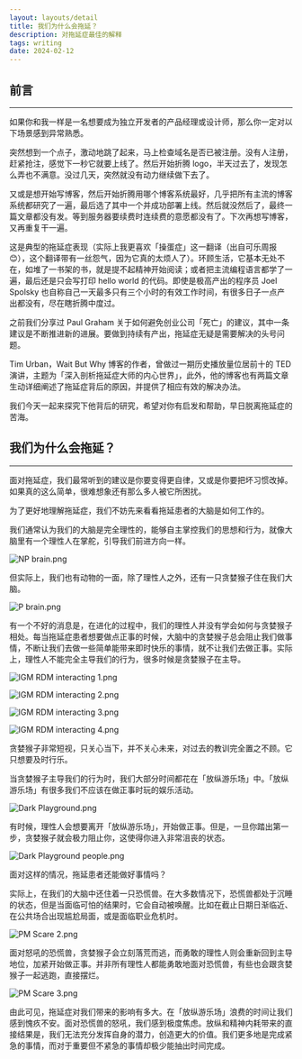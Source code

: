```yaml
---
layout: layouts/detail
title: 我们为什么会拖延？
description: 对拖延症最佳的解释
tags: writing
date: 2024-02-12
---
```

## 前言

---

如果你和我一样是一名想要成为独立开发者的产品经理或设计师，那么你一定对以下场景感到异常熟悉。

突然想到一个点子，激动地跳了起来，马上检查域名是否已被注册。没有人注册，赶紧抢注，感觉下一秒它就要上线了。然后开始折腾 logo，半天过去了，发现怎么弄也不满意。没过几天，突然就没有动力继续做下去了。

又或是想开始写博客，然后开始折腾用哪个博客系统最好，几乎把所有主流的博客系统都研究了一遍，最后选了其中一个并成功部署上线。然后就没然后了，最终一篇文章都没有发。等到服务器要续费时连续费的意愿都没有了。下次再想写博客，又再重复干一遍。

这是典型的拖延症表现（实际上我更喜欢「操蛋症」这一翻译（出自可乐周报 😊），这个翻译带有一丝怨气，因为它真的太烦人了）。环顾生活，它基本无处不在，如堆了一书架的书，就是提不起精神开始阅读；或者把主流编程语言都学了一遍，最后还是只会写打印 hello world 的代码。即使是极高产出的程序员 Joel Spolsky 也自称自己一天最多只有三个小时的有效工作时间，有很多日子一点产出都没有，尽在瞎折腾中度过。

之前我们分享过 Paul Graham 关于如何避免创业公司「死亡」的建议，其中一条建议是不断推进新的进展。要做到持续有产出，拖延症无疑是需要解决的头号问题。

Tim Urban，Wait But Why 博客的作者，曾做过一期历史播放量位居前十的 TED 演讲，主题为「深入剖析拖延症大师的内心世界」，此外，他的博客也有两篇文章生动详细阐述了拖延症背后的原因，并提供了相应有效的解决办法。

我们今天一起来探究下他背后的研究，希望对你有启发和帮助，早日脱离拖延症的苦海。

## 我们为什么会拖延？

---

面对拖延症，我们最常听到的建议是你要变得更自律，又或是你要把坏习惯改掉。如果真的这么简单，很难想象还有那么多人被它所困扰。

为了更好地理解拖延症，我们不妨先来看看拖延患者的大脑是如何工作的。

我们通常认为我们的大脑是完全理性的，能够自主掌控我们的思想和行为，就像大脑里有一个理性人在掌舵，引导我们前进方向一样。

![NP brain.png](/static/img/NP-brain.png)

但实际上，我们也有动物的一面，除了理性人之外，还有一只贪婪猴子住在我们大脑。

![P brain.png](/static/img/P-brain.png)

有一个不好的消息是，在进化的过程中，我们的理性人并没有学会如何与贪婪猴子相处。每当拖延症患者想要做点正事的时候，大脑中的贪婪猴子总会阻止我们做事情，不断让我们去做一些简单能带来即时快乐的事情，就不让我们去做正事。实际上，理性人不能完全主导我们的行为，很多时候是贪婪猴子在主导。

![IGM RDM interacting 1.png](/static/img/IGM-RDM-interacting-1.png)

![IGM RDM interacting 2.png](/static/img/IGM-RDM-interacting-2.png)

![IGM RDM interacting 3.png](/static/img/IGM-RDM-interacting-3.png)

![IGM RDM interacting 4.png](/static/img/IGM-RDM-interacting-4.png)

贪婪猴子非常短视，只关心当下，并不关心未来，对过去的教训完全置之不顾。它只想要及时行乐。

当贪婪猴子主导我们的行为时，我们大部分时间都花在「放纵游乐场」中。「放纵游乐场」有很多我们不应该在做正事时玩的娱乐活动。

![Dark Playground.png](/static/img/Dark-Playground.png)

有时候，理性人会想要离开「放纵游乐场」，开始做正事。但是，一旦你踏出第一步，贪婪猴子就会极力阻止你，这使得你进入非常沮丧的状态。

![Dark Playground people.png](/static/img/Dark-Playground-people.png)

面对这样的情况，拖延患者还能做好事情吗？

实际上，在我们的大脑中还住着一只恐慌兽。在大多数情况下，恐慌兽都处于沉睡的状态，但是当面临可怕的结果时，它会自动被唤醒。比如在截止日期日渐临近、在公共场合出现尴尬局面，或是面临职业危机时。

![PM Scare 2.png](/static/img/PM-Scare-2.png)

面对怒吼的恐慌兽，贪婪猴子会立刻落荒而逃，而勇敢的理性人则会重新回到主导地位，加紧开始做正事。并非所有理性人都能勇敢地面对恐慌兽，有些也会跟贪婪猴子一起逃跑，直接摆烂。

![PM Scare 3.png](/static/img/PM-Scare-3.png)

由此可见，拖延症对我们带来的影响有多大。在「放纵游乐场」浪费的时间让我们感到愧疚不安。面对恐慌兽的怒吼，我们感到极度焦虑。放纵和精神内耗带来的直接结果是，我们无法充分发挥自身的潜力，创造更大的价值。我们更多地是完成紧急的事情，而对于重要但不紧急的事情却极少能抽出时间完成。